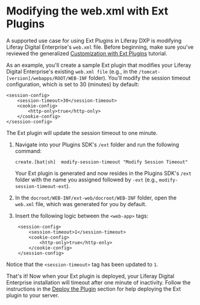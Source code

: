 # Modifying the web.xml with Ext Plugins

A supported use case for using Ext Plugins in Liferay DXP is modifying Liferay
Digital Enterprise's `web.xml` file. Before beginning, make sure you've reviewed
the generalized
[Customization with Ext Plugins](/documentation/7.0/develop/tutorials/-/official_documentation/tutorials/advanced-customization-with-ext-plugins)
tutorial.

As an example, you'll create a sample Ext plugin that modifies your Liferay
Digital Enterprise's existing `web.xml file` (e.g., in the
`/tomcat-[version]/webapps/ROOT/WEB-INF` folder). You'll modify the session
timeout configuration, which is set to 30 (minutes) by default:

    <session-config>
        <session-timeout>30</session-timeout>
        <cookie-config>
            <http-only>true</http-only>
        </cookie-config>
    </session-config>

The Ext plugin will update the session timeout to one minute.

1.  Navigate into your Plugins SDK's `/ext` folder and run the following
    command:

        create.[bat|sh]  modify-session-timeout "Modify Session Timeout"

    Your Ext plugin is generated and now resides in the Plugins SDK's `/ext`
    folder with the name you assigned followed by `-ext` (e.g.,
    `modify-session-timeout-ext`).

2.  In the `docroot/WEB-INF/ext-web/docroot/WEB-INF` folder, open the `web.xml`
    file, which was generated for you by default.

3. Insert the following logic between the `<web-app>` tags:

        <session-config>
            <session-timeout>1</session-timeout>
            <cookie-config>
                <http-only>true</http-only>
            </cookie-config>
        </session-config>

Notice that the `<session-timeout>` tag has been updated to `1`.

That's it! Now when your Ext plugin is deployed, your Liferay Digital Enterprise
installation will timeout after one minute of inactivity. Follow the
instructions in the
[Deploy the Plugin](/documentation/7.0/develop/tutorials/-/official_documentation/tutorials/advanced-customization-with-ext-plugins#deploy-the-plugin)
section for help deploying the Ext plugin to your server.